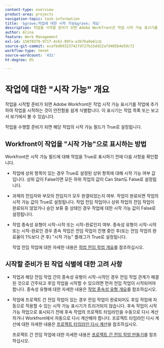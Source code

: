 ```yaml
---
content-type: overview
product-area: projects
navigation-topic: task-information
title: '&grave;작업에 대한 시작 가능&grave; 개요'
description: 작업을 시작할 준비가 되면 Adobe Workfront은 작업 시작 가능 표시기를 작업에 추가하여 작업을 시작하는 것이 안전함을 쉽게 식별합니다. 이 표시기는 작업 목록 또는 보고서 보기에서 볼 수 있습니다.
author: Alina
feature: Work Management
exl-id: 158f8370-9717-4c61-99fa-e3b76a9e61cb
source-git-commit: ecafbd693237427d727b15dd22afd485b4e59c72
workflow-type: tm+mt
source-wordcount: '431'
ht-degree: 0%

---
```


# 작업에 대한 &quot;시작 가능&quot; 개요

작업을 시작할 준비가 되면 Adobe Workfront은 작업 시작 가능 표시기를 작업에 추가하여 작업을 시작하는 것이 안전함을 쉽게 식별합니다. 이 표시기는 작업 목록 또는 보고서 보기에서 볼 수 있습니다.

작업을 수행할 준비가 되면 해당 작업의 시작 가능 필드가 True로 설정됩니다.

## Workfront이 작업을 &quot;시작 가능&quot;으로 표시하는 방법

Workfront은 시작 가능 필드에 대해 작업을 True로 표시하기 전에 다음 사항을 확인합니다.

* 작업에 상위 항목이 있는 경우 True로 설정된 상위 항목에 대해 시작 가능 여부 값입니다. 상위 값이 False이면 모든 하위 작업의 값이 Can Start도 False로 설정됩니다.
* 과제의 전임자와 부모의 전임자가 모두 완결되었는지 여부. 작업이 완료되면 작업의 시작 가능 값이 True로 설정됩니다. 작업 전임 작업이나 상위 작업의 전임 작업이 완료되지 않았거나 승인 보류 중 상태인 경우 작업에 대한 시작 가능 값이 False로 설정됩니다.
* 작업 종속성 유형이 시작-시작 또는 시작-완료인지 여부. 종속성 유형이 시작-시작 또는 시작-완료인 경우 종속 작업은 전임 작업이 진행 중인 후(또는 전임 작업의 완료율이 1%보다 큰 후) &quot;시작 가능&quot; 플래그가 True로 설정됩니다.

  작업 전임 작업에 대한 자세한 내용은 [작업 전임 작업 개요](../../../manage-work/tasks/use-prdcssrs/predecessors-overview.md)를 참조하십시오.

## 시작할 준비가 된 작업 식별에 대한 고려 사항

* 작업과 해당 전임 작업 간의 종속성 유형이 시작-시작인 경우 전임 작업 관계가 해결된 것으로 간주되고 후임 작업을 시작할 수 있으려면 먼저 전임 작업이 시작되어야 합니다. 종속성 유형에 대한 자세한 내용은 [작업 종속성 유형 개요](../../../manage-work/tasks/use-prdcssrs/task-dependency-types.md)를 참조하십시오.
* 작업에 프로젝트 간 전임 작업이 있는 경우 전임 작업이 완료되어도 후임 작업에 자동으로 적용할 수 있는 시작 가능 표시기가 트리거되지 않습니다. 후속 작업이 시작 가능 작업으로 표시되기 전에 후속 작업의 프로젝트 타임라인을 수동으로 다시 계산하거나 Workfront에서 자동으로 다시 계산해야 합니다. 프로젝트 타임라인 다시 계산에 대한 자세한 내용은 [프로젝트 타임라인 다시 계산](../../../manage-work/projects/manage-projects/recalculate-project-timeline.md)을 참조하십시오.

  프로젝트 간 전임 작업에 대한 자세한 내용은 [프로젝트 간 전임 작업 만들기](../../../manage-work/tasks/use-prdcssrs/cross-project-predecessors.md)를 참조하십시오.
